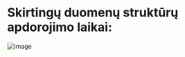 # Skirtingų duomenų struktūrų apdorojimo laikai:

![image](https://github.com/audrius-cpu/My-First-Project1/assets/115582149/220e266a-e945-4aee-b983-93071ea100af)


